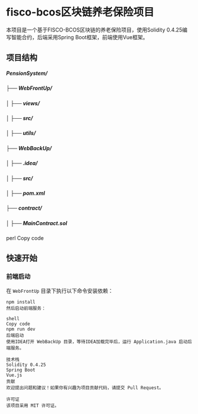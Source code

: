 # fisco-bcos区块链养老保险项目

本项目是一个基于FISCO-BCOS区块链的养老保险项目，使用Solidity 0.4.25编写智能合约，后端采用Spring Boot框架，前端使用Vue框架。

## 项目结构

##### PensionSystem/
##### ├── WebFrontUp/
##### │ ├── views/
##### │ ├── src/
##### │ ├── utils/
##### ├── WebBackUp/
##### │ ├── .idea/
##### │ ├── src/
##### │ ├── pom.xml
##### ├── contract/
##### │ ├── MainContract.sol

perl
Copy code

## 快速开始

### 前端启动

在 `WebFrontUp` 目录下执行以下命令安装依赖：

```shell
npm install
然后启动前端服务：

shell
Copy code
npm run dev
后端启动
使用IDEA打开 WebBackUp 目录，等待IDEA加载完毕后，运行 Application.java 启动后端服务。

技术栈
Solidity 0.4.25
Spring Boot
Vue.js
贡献
欢迎提出问题和建议！如果你有兴趣为项目贡献代码，请提交 Pull Request。

许可证
该项目采用 MIT 许可证。
